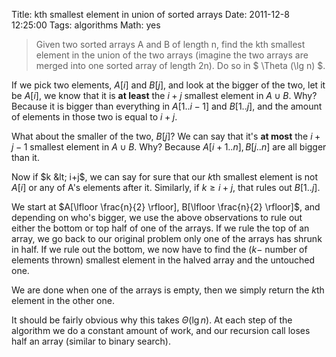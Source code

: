 Title: kth smallest element in union of sorted arrays
Date: 2011-12-8 12:25:00
Tags: algorithms
Math: yes

<blockquote>
Given two sorted arrays A and B of length n, find the kth smallest element in the union of the two arrays (imagine the two arrays are merged into one sorted array of length 2n). Do so in $ \Theta (\lg n) $.
</blockquote>

If we pick two elements, $A[i]$ and $B[j]$, and look at the bigger of the two, let it be $A[i]$, we know that it is **at least** the $i+j$ smallest element in $A \cup B$. Why? Because it is bigger than everything in $A[1..i-1]$ and $B[1..j]$, and the amount of elements in those two is equal to $i+j$.

What about the smaller of the two, $B[j]$? We can say that it's **at most** the $i+j-1$ smallest element in $A \cup B$. Why? Because $A[i+1..n], B[j..n]$ are all bigger than it.

Now if $k &lt; i+j$, we can say for sure that our $k$th smallest element is not $A[i]$ or any of A's elements after it. Similarly, if $k \geq i+j$, that rules out $B[1..j]$.

We start at $A[\lfloor \frac{n}{2} \rfloor], B[\lfloor \frac{n}{2} \rfloor]$, and depending on who's bigger, we use the above observations to rule out either the bottom or top half of one of the arrays. If we rule the top of an array, we go back to our original problem only one of the arrays has shrunk in half. If we rule out the bottom, we now have to find the $(k-$ number of elements thrown$)$ smallest element in the halved array and the untouched one.

We are done when one of the arrays is empty, then we simply return the $k$th element in the other one.

It should be fairly obvious why this takes $\Theta (\lg n)$. At each step of the algorithm we do a constant amount of work, and our recursion call loses half an array (similar to binary search).
